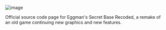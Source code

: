 ![image](https://github.com/user-attachments/assets/bed7933c-c279-4335-b8a9-ab8f71739046)

Official source code page for Eggman's Secret Base Recoded, a remake of an old game continuing new graphics and new features.
